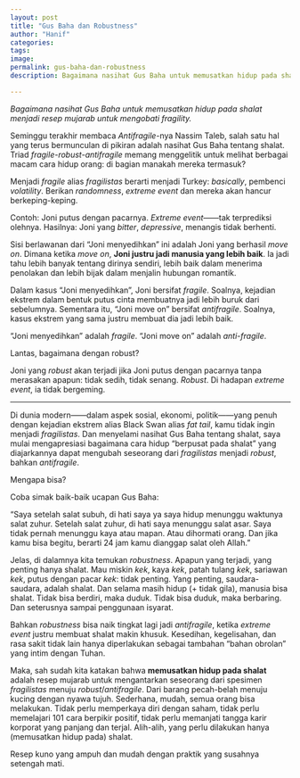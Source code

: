 ```yaml
---
layout: post
title: "Gus Baha dan Robustness"
author: "Hanif" 
categories: 
tags: 
image: 
permalink: gus-baha-dan-robustness
description: Bagaimana nasihat Gus Baha untuk memusatkan hidup pada shalat menjado resep mujarab untuk mengobati fragility.

---
```

*Bagaimana nasihat Gus Baha untuk memusatkan hidup pada shalat menjadi resep mujarab untuk mengobati fragility.* <!--more-->

Seminggu terakhir membaca *Antifragile*-nya Nassim Taleb, salah satu hal yang terus bermunculan di pikiran adalah nasihat Gus Baha tentang shalat. Triad *fragile-robust-antifragile* memang menggelitik untuk melihat berbagai macam cara hidup orang: di bagian manakah mereka termasuk? 

Menjadi *fragile* alias *fragilistas* berarti menjadi Turkey: *basically*, pembenci *volatility*. Berikan *randomness*, *extreme event* dan mereka akan hancur berkeping-keping. 

Contoh: Joni putus dengan pacarnya. *Extreme event*——tak terprediksi olehnya. Hasilnya: Joni yang *bitter*, *depressive*, menangis tidak berhenti. 

Sisi berlawanan dari “Joni menyedihkan” ini adalah Joni yang berhasil *move on*. Dimana ketika *move on*, **Joni justru jadi manusia yang lebih baik**. Ia jadi tahu lebih banyak tentang dirinya sendiri, lebih baik dalam menerima penolakan dan lebih bijak dalam menjalin hubungan romantik. 

Dalam kasus “Joni menyedihkan”, Joni bersifat *fragile*. Soalnya, kejadian ekstrem dalam bentuk putus cinta membuatnya jadi lebih buruk dari sebelumnya. Sementara itu, “Joni move on” bersifat *antifragile*. Soalnya, kasus ekstrem yang sama justru membuat dia jadi lebih baik.

“Joni menyedihkan” adalah *fragile*. “Joni move on” adalah *anti-fragile*. 

Lantas, bagaimana dengan robust? 

Joni yang *robust* akan terjadi jika Joni putus dengan pacarnya tanpa merasakan apapun: tidak sedih, tidak senang. *Robust*. Di hadapan *extreme event*, ia tidak bergeming. 

*************************

Di dunia modern——dalam aspek sosial, ekonomi, politik——yang penuh dengan kejadian ekstrem alias Black Swan alias *fat tail*, kamu tidak ingin menjadi *fragilistas*. Dan menyelami nasihat Gus Baha tentang shalat, saya mulai mengapresiasi bagaimana cara hidup “berpusat pada shalat” yang diajarkannya dapat mengubah seseorang dari *fragilistas* menjadi *robust*, bahkan *antifragile*. 

Mengapa bisa? 

Coba simak baik-baik ucapan Gus Baha: 

“Saya setelah salat subuh, di hati saya ya saya hidup menunggu waktunya salat zuhur. Setelah salat zuhur, di hati saya menunggu salat asar. Saya tidak pernah menunggu kaya atau mapan. Atau dihormati orang. Dan jika kamu bisa begitu, berarti 24 jam kamu dianggap salat oleh Allah.”

Jelas, di dalamnya kita temukan *robustness*. Apapun yang terjadi, yang penting hanya shalat. Mau miskin *kek*, kaya *kek*, patah tulang *kek*, sariawan *kek*, putus dengan pacar *kek*: tidak penting. Yang penting, saudara-saudara, adalah shalat. Dan selama masih hidup (+ tidak gila), manusia bisa shalat. Tidak bisa berdiri, maka duduk. Tidak bisa duduk, maka berbaring. Dan seterusnya sampai penggunaan isyarat. 

Bahkan *robustness* bisa naik tingkat lagi jadi *antifragile*, ketika *extreme event* justru membuat shalat makin khusuk. Kesedihan, kegelisahan, dan rasa sakit tidak lain hanya diperlakukan sebagai tambahan “bahan obrolan” yang intim dengan Tuhan. 

Maka, sah sudah kita katakan bahwa **memusatkan hidup pada shalat** adalah resep mujarab untuk mengantarkan seseorang dari spesimen *fragilistas* menuju *robust*/*antifragile*. Dari barang pecah-belah menuju kucing dengan nyawa tujuh. Sederhana, mudah, semua orang bisa melakukan. Tidak perlu memperkaya diri dengan saham, tidak perlu memelajari 101 cara berpikir positif, tidak perlu memanjati tangga karir korporat yang panjang dan terjal. Alih-alih, yang perlu dilakukan hanya (memusatkan hidup pada) shalat. 

Resep kuno yang ampuh dan mudah dengan praktik yang susahnya setengah mati. 
